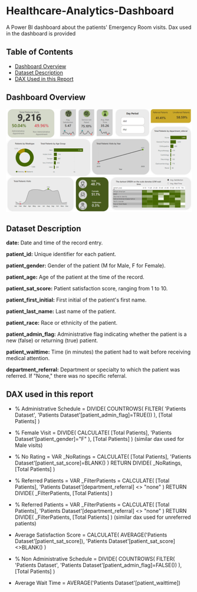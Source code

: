 # Healthcare-Analytics-Dashboard
A Power BI dashboard about the patients' Emergency Room visits. Dax used in the dashboard is provided

## Table of Contents
- [Dashboard Overview](#dashboard-overview)
- [Dataset Description](#dataset-description)
- [DAX Used in this Report](#dax-used-in-this-report)

## Dashboard Overview

![Healthcare Dashboard](Healthcare-Dashboard.png)

## Dataset Description

**date:** Date and time of the record entry.

**patient_id:** Unique identifier for each patient.

**patient_gender:** Gender of the patient (M for Male, F for Female).

**patient_age:** Age of the patient at the time of the record.

**patient_sat_score:** Patient satisfaction score, ranging from 1 to 10.

**patient_first_initial:** First initial of the patient's first name.

**patient_last_name:** Last name of the patient.

**patient_race:** Race or ethnicity of the patient.

**patient_admin_flag:** Administrative flag indicating whether the patient is a new (false) or returning (true) patient.

**patient_waittime:** Time (in minutes) the patient had to wait before receiving medical attention.

**department_referral:** Department or specialty to which the patient was referred. If "None," there was no specific referral.

## DAX used in this report

- % Administrative Schedule = 
    DIVIDE(
        COUNTROWS(
            FILTER(
                'Patients Dataset',
                'Patients Dataset'[patient_admin_flag]=TRUE())
        ),
        [Total Patients]
    )

- % Female Visit = 
DIVIDE(
        CALCULATE(
            [Total Patients],
            'Patients Dataset'[patient_gender]="F"
        ),
        [Total Patients]
)
(similar dax used for Male visits)

- % No Rating = 
    VAR _NoRatings = 
    CALCULATE(
            [Total Patients],
            'Patients Dataset'[patient_sat_score]=BLANK()
    )
    RETURN
    DIVIDE(
        _NoRatings,
        [Total Patients]
    )

- % Referred Patients = 
    VAR _FilterPatients = 
        CALCULATE(
            [Total Patients],
            'Patients Dataset'[department_referral] <> "none"
        )
        RETURN
        DIVIDE(
            _FilterPatients,
            [Total Patients]
        )
- % Referred Patients = 
    VAR _FilterPatients = 
        CALCULATE(
            [Total Patients],
            'Patients Dataset'[department_referral] <> "none"
        )
        RETURN
        DIVIDE(
            _FilterPatients,
            [Total Patients]
        )
(similar dax used for unreferred patients)

- Average Satisfaction Score = 
    CALCULATE(
        AVERAGE('Patients Dataset'[patient_sat_score]),
        'Patients Dataset'[patient_sat_score]<>BLANK()
    )

- % Non Administrative Schedule = 
    DIVIDE(
        COUNTROWS(
            FILTER(
                'Patients Dataset',
                'Patients Dataset'[patient_admin_flag]=FALSE())
        ),
        [Total Patients]
    )
    
- Average Wait Time = AVERAGE('Patients Dataset'[patient_waittime])
